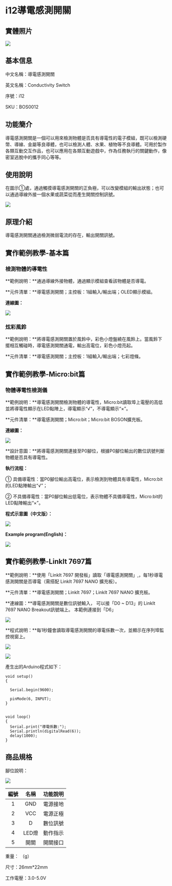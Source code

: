 # i12導電感測開關

## 實體照片

![](../../../.gitbook/assets/conductivity_sensor_switch.jpg)

## 基本信息

中文名稱：導電感測開關

英文名稱：Conductivity Switch

序號：i12

SKU：BOS0012

## 功能簡介

導電感測開關是一個可以用來檢測物體是否具有導電性的電子模組，既可以檢測硬幣、導線、金屬等良導體，也可以檢測人體、水果、植物等不良導體。可用於製作各類互動交互作品，也可以應用在各類互動遊戲中，作為任務執行的關鍵動作，像密室逃脫中的攜手同心等等。

## 使用說明

在圖示①處，通過觸摸導電感測開關的正負極，可以改變模組的輸出狀態；也可以通過導線外接一個水果或蔬菜從而產生開關控制訊號。

![](../../../.gitbook/assets/conductivity_sensor_switch_ui.png)

## 原理介紹

導電感測開關通過檢測微弱電流的存在，輸出開關訊號。

## 實作範例教學-基本篇

### 檢測物體的導電性

**範例說明：**通過導線外接物體，通過顯示模組查看該物體是否導電。

**元件清單：**導電感測開關；主控板：1組輸入/輸出端；OLED顯示模組。

**連線圖：**



![](../../../.gitbook/assets/conductivity_sensor_switch_example1.png)

### 炫彩風鈴

**範例說明：**將導電感測開關置於風鈴中，彩色小燈盤繞在風鈴上。當風鈴下擺相互觸碰時，導電感測開關通電，輸出高電位，彩色小燈亮起。

**元件清單：**導電感測開關；主控板：1組輸入/輸出端；七彩燈條。

## 實作範例教學-Micro:bit篇

### 物體導電性檢測儀

**範例說明：**導電感測開關檢測物體的導電性，Micro:bit讀取埠上電壓的高低並將導電性顯示在LED點陣上，導電顯示“√”，不導電顯示“×”。

**元件清單：**導電感測開關；Micro:bit；Micro:bit BOSON擴充板。

**連線圖：**

![](../../../.gitbook/assets/conductivity_sensor_switch_example3.png)

**設計意圖：**將導電感測開關連接至P0腳位，根據P0腳位輸出的數位訊號判斷物體是否具有導電性。

**執行流程：**

① 具備導電性：當P0腳位輸出高電位，表示檢測到物體具有導電性，Micro:bit的LED點陣輸出“√”；

② 不具備導電性：當P0腳位輸出低電位，表示物體不具備導電性，Micro:bit的LED點陣輸出“×”。

**程式示意圖（中文版）：**

![](../../../.gitbook/assets/conductivity_sensor_switch_prg_ch_tw.png)

**Example program\(English\)：**

![](../../../.gitbook/assets/conductivity_sensor_switch_prg_en.png)

## 實作範例教學-LinkIt 7697篇

**範例說明：**使用「LinkIt 7697 開發板」讀取「導電感測開關」,，每1秒導電感測開關是否導電（需搭配 LinkIt 7697 NANO 擴充板）。

**元件清單：**導電感測開關；LinkIt 7697；LinkIt 7697 NANO 擴充板。

**連線圖：**導電感測開關是數位訊號輸入， 可以接「D0 ~ D13」的 LinkIt 7697 NANO Breakout訊號端上。 本範例連接到「D6」

![](../../../.gitbook/assets/conductivity_sensor_switch_7697_1.jpg)

**程式說明：**每1秒鐘會讀取導電感測開關的導電係數一次，並顯示在序列埠監控視窗上。

![](../../../.gitbook/assets/conductivity_sensor_switch_7697_2.png)

![](../../../.gitbook/assets/conductivity_sensor_switch_7697_3.png)

產生出的Arduino程式如下：

```text
void setup()
{

  Serial.begin(9600);

  pinMode(6, INPUT);
}


void loop()
{
  Serial.print("導電係數:");
  Serial.println(digitalRead(6));
  delay(1000);
}
```

## 商品規格

腳位說明：

![](../../../.gitbook/assets/conductivity_sensor_switch_spec.png)

| **編號** | **名稱** | **功能說明** |
| :---: | :---: | :---: |
| 1 | GND | 電源接地 |
| 2 | VCC | 電源正極 |
| 3 | D | 數位訊號 |
| 4 | LED燈 | 動作指示 |
| 5 | 開關 | 開關接口 |

重量： （g）

尺寸：26mm\*22mm

工作電壓：3.0-5.0V

